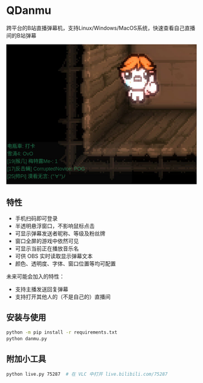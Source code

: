 # QDanmu

跨平台的B站直播弹幕机，支持Linux/Windows/MacOS系统，快速查看自己直播间的B站弹幕

![test.jpg](test.jpg)

## 特性

- 手机扫码即可登录
- 半透明悬浮窗口，不影响鼠标点击
- 可显示弹幕发送者昵称、等级及粉丝牌
- 窗口全屏的游戏中依然可见
- 可显示当前正在播放音乐名
- 可供 OBS 实时读取显示弹幕文本
- 颜色、透明度、字体、窗口位置等均可配置

未来可能会加入的特性：

- 支持主播发送回复弹幕
- 支持打开其他人的（不是自己的）直播间

## 安装与使用

```bash
python -m pip install -r requirements.txt
python danmu.py
```

## 附加小工具

```bash
python live.py 75287  # 在 VLC 中打开 live.bilibili.com/75287
```
